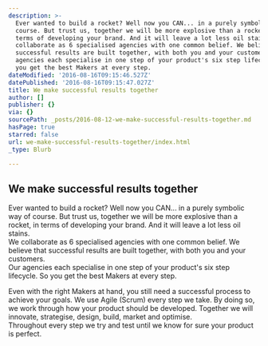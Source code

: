 ```yaml
---
description: >-
  Ever wanted to build a rocket? Well now you CAN... in a purely symbolic way of
  course. But trust us, together we will be more explosive than a rocket, in
  terms of developing your brand. And it will leave a lot less oil stains.We
  collaborate as 6 specialised agencies with one common belief. We believe that
  successful results are built together, with both you and your customers.Our
  agencies each specialise in one step of your product's six step lifecycle. So
  you get the best Makers at every step.
dateModified: '2016-08-16T09:15:46.527Z'
datePublished: '2016-08-16T09:15:47.027Z'
title: We make successful results together
author: []
publisher: {}
via: {}
sourcePath: _posts/2016-08-12-we-make-successful-results-together.md
hasPage: true
starred: false
url: we-make-successful-results-together/index.html
_type: Blurb

---
```

## We make successful results together

Ever wanted to build a rocket? Well now you CAN... in a purely symbolic way of course. But trust us, together we will be more explosive than a rocket, in terms of developing your brand. And it will leave a lot less oil stains.  
We collaborate as 6 specialised agencies with one common belief. We believe that successful results are built together, with both you and your customers.  
Our agencies each specialise in one step of your product's six step lifecycle. So you get the best Makers at every step.

Even with the right Makers at hand, you still need a successful process to achieve your goals. We use Agile (Scrum) every step we take. By doing so, we work through how your product should be developed. Together we will innovate, strategise, design, build, market and optimise.   
Throughout every step we try and test until we know for sure your product is perfect.